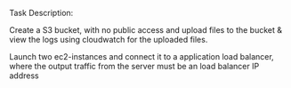 

Task Description:

Create a S3 bucket, with no public access and upload files to the bucket & view the logs using cloudwatch for the uploaded files.

Launch two ec2-instances and connect it to a application load balancer, where the output traffic from the server must be an load balancer IP address



